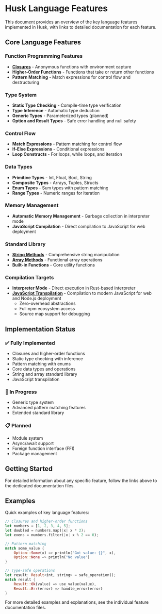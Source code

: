 # Husk Language Features

This document provides an overview of the key language features implemented in Husk, with links to detailed documentation for each feature.

## Core Language Features

### Function Programming Features

- **[Closures](language_features/CLOSURES.md)** - Anonymous functions with environment capture
- **Higher-Order Functions** - Functions that take or return other functions
- **Pattern Matching** - Match expressions for control flow and destructuring

### Type System

- **Static Type Checking** - Compile-time type verification
- **Type Inference** - Automatic type deduction
- **Generic Types** - Parameterized types (planned)
- **Option and Result Types** - Safe error handling and null safety

### Control Flow

- **Match Expressions** - Pattern matching for control flow
- **If-Else Expressions** - Conditional expressions
- **Loop Constructs** - For loops, while loops, and iteration

### Data Types

- **Primitive Types** - Int, Float, Bool, String
- **Composite Types** - Arrays, Tuples, Structs
- **Enum Types** - Sum types with pattern matching
- **Range Types** - Numeric ranges for iteration

### Memory Management

- **Automatic Memory Management** - Garbage collection in interpreter mode
- **JavaScript Compilation** - Direct compilation to JavaScript for web deployment

### Standard Library

- **[String Methods](../STANDARD_LIBRARY_PLAN.md#string-methods)** - Comprehensive string manipulation
- **[Array Methods](../STANDARD_LIBRARY_PLAN.md#array-methods)** - Functional array operations
- **Built-in Functions** - Core utility functions

### Compilation Targets

- **Interpreter Mode** - Direct execution in Rust-based interpreter
- **[JavaScript Transpilation](advanced/javascript-transpilation.md)** - Compilation to modern JavaScript for web and Node.js deployment
  - Zero-overhead abstractions
  - Full npm ecosystem access
  - Source map support for debugging

## Implementation Status

### ✅ Fully Implemented
- Closures and higher-order functions
- Static type checking with inference
- Pattern matching with enums
- Core data types and operations
- String and array standard library
- JavaScript transpilation

### 🚧 In Progress
- Generic type system
- Advanced pattern matching features
- Extended standard library

### 📋 Planned
- Module system
- Async/await support
- Foreign function interface (FFI)
- Package management

## Getting Started

For detailed information about any specific feature, follow the links above to the dedicated documentation files.

## Examples

Quick examples of key language features:

```rust
// Closures and higher-order functions
let numbers = [1, 2, 3, 4, 5];
let doubled = numbers.map(|x| x * 2);
let evens = numbers.filter(|x| x % 2 == 0);

// Pattern matching
match some_value {
    Option::Some(x) => println("Got value: {}", x),
    Option::None => println("No value")
}

// Type-safe operations
let result: Result<int, string> = safe_operation();
match result {
    Result::Ok(value) => use_value(value),
    Result::Err(error) => handle_error(error)
}
```

For more detailed examples and explanations, see the individual feature documentation files.